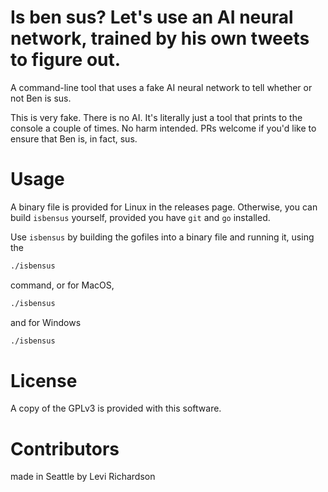 # Is ben sus? Let's use an AI neural network, trained by his own tweets to figure out.
A command-line tool that uses a fake AI neural network to tell whether or not Ben is sus.

This is very fake. There is no AI. It's literally just a tool that prints to the console a couple of times.
No harm intended. PRs welcome if you'd like to ensure that Ben is, in fact, sus.

# Usage
A binary file is provided for Linux in the releases page. Otherwise, you can build `isbensus` yourself, provided you have `git` and `go` installed.  

Use `isbensus` by building the gofiles into a binary file and running it, using the 
```sh
./isbensus
```
command, or for MacOS,
```sh
./isbensus
```
and for Windows
```bat
./isbensus
```
  
    
# License
A copy of the GPLv3 is provided with this software.
# Contributors
made in Seattle by Levi Richardson
